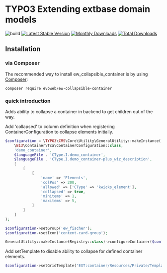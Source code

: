 # TYPO3 Extending extbase domain models

![build](https://github.com/evoWeb/ew-collapsible-container/workflows/build/badge.svg?branch=develop)
[![Latest Stable Version](https://poser.pugx.org/evoweb/ew-collapsible-container/v/stable)](https://packagist.org/packages/evoweb/ew-collapsible-container)
[![Monthly Downloads](https://poser.pugx.org/evoweb/ew-collapsible-container/d/monthly)](https://packagist.org/packages/evoweb/ew-collapsible-container)
[![Total Downloads](https://poser.pugx.org/evoweb/ew-collapsible-container/downloads)](https://packagist.org/packages/evoweb/ew-collapsible-container)

## Installation

### via Composer

The recommended way to install ew_collapsible_container is by using [Composer](https://getcomposer.org):

    composer require evoweb/ew-collapsible-container

### quick introduction

Adds ability to collapse a container in backend to get children out of the way.

Add 'collapsed' to column definition when registering ContainerConfiguration to collapse elements initially.
```php
$configuration = \TYPO3\CMS\Core\Utility\GeneralUtility::makeInstance(
    \B13\Container\Tca\ContainerConfiguration::class,
    'demo_container',
    $languageFile . 'CType.I.demo_container',
    $languageFile . 'CType.I.demo_container-plus_wiz_description',
    [
        [
            [
                'name' => 'Elements',
                'colPos' => 200,
                'allowed' => ['CType' => 'kwicks_element'],
                'collapsed' => true,
                'minitems' => 1,
                'maxitems' => 5,
            ]
        ]
    ]
);

$configuration->setGroup('ew_fischer');
$configuration->setIcon('content-card-group');

GeneralUtility::makeInstance(Registry::class)->configureContainer($configuration);
```

Add setTemplate to disable ability to collapse for defined container elements.
```php
$configuration->setGridTemplate('EXT:container/Resources/Private/Templates/Grid.html');
```
